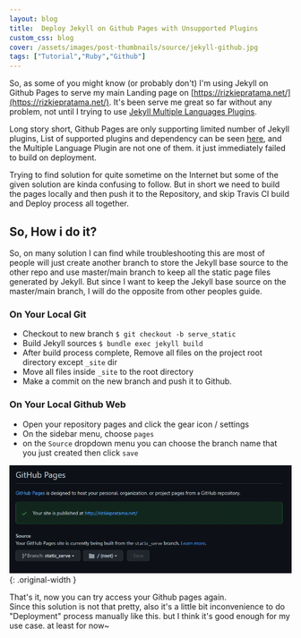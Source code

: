 ```yaml
---
layout: blog
title:  Deploy Jekyll on Github Pages with Unsupported Plugins
custom_css: blog
cover: /assets/images/post-thumbnails/source/jekyll-github.jpg
tags: ["Tutorial","Ruby","Github"]
---
```


So, as some of you might know (or probably don't) I'm using Jekyll on Github Pages to serve my main Landing page on [https://rizkiepratama.net/](https://rizkiepratama.net/). It's been serve me great so far without any problem, not until I trying to use [Jekyll Multiple Languages Plugins](https://github.com/kurtsson/jekyll-multiple-languages-plugin).  
  
Long story short, Github Pages are only supporting limited number of Jekyll plugins, List of supported plugins and dependency can be seen [here](https://pages.github.com/versions/), and the Multiple Language Plugin are not one of them. it just immediately failed to build on deployment.

Trying to find solution for quite sometime on the Internet but some of the given solution are kinda confusing to follow. But in short we need to build the pages locally and then push it to the Repository, and skip Travis CI build and Deploy process all together.

So, How i do it?
----------------

So, on many solution I can find while troubleshooting this are most of people will just create another branch to store the Jekyll base source to the other repo and use master/main branch to keep all the static page files generated by Jekyll. But since I want to keep the Jekyll base source on the master/main branch, I will do the opposite from other peoples guide.

### On Your Local Git

*   Checkout to new branch `$ git checkout -b serve_static`
*   Build Jekyll sources `$ bundle exec jekyll build`
*   After build process complete, Remove all files on the project root directory except `_site` dir
*   Move all files inside `_site` to the root directory
*   Make a commit on the new branch and push it to Github.

### On Your Local Github Web

*   Open your repository pages and click the gear icon / settings
*   On the sidebar menu, choose `pages`
*   on the `Source` dropdown menu you can choose the branch name that you just created then click `save`

![](/assets/images/posts/deploy-jekyll-github/github_ss.png){: .original-width }

That's it, now you can try access your Github pages again.  
Since this solution is not that pretty, also it's a little bit inconvenience to do "Deployment" process manually like this. but I think it's good enough for my use case. at least for now~